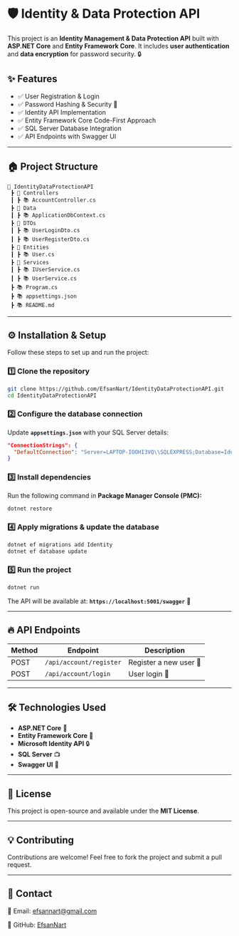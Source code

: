 # 🛡️ Identity & Data Protection API

This project is an **Identity Management & Data Protection API** built with **ASP.NET Core** and **Entity Framework Core**. It includes **user authentication** and **data encryption** for password security. 🔒

## ✨ Features
- ✅ User Registration & Login  
- ✅ Password Hashing & Security 🔐  
- ✅ Identity API Implementation  
- ✅ Entity Framework Core Code-First Approach  
- ✅ SQL Server Database Integration  
- ✅ API Endpoints with Swagger UI  

---

## 🏠 Project Structure
```
📂 IdentityDataProtectionAPI
 ┣ 📂 Controllers
 ┃ ┣ 📚 AccountController.cs
 ┣ 📂 Data
 ┃ ┣ 📚 ApplicationDbContext.cs
 ┣ 📂 DTOs
 ┃ ┣ 📚 UserLoginDto.cs
 ┃ ┣ 📚 UserRegisterDto.cs
 ┣ 📂 Entities
 ┃ ┣ 📚 User.cs
 ┣ 📂 Services
 ┃ ┣ 📚 IUserService.cs
 ┃ ┣ 📚 UserService.cs
 ┣ 📚 Program.cs
 ┣ 📚 appsettings.json
 ┣ 📚 README.md
```

---

## ⚙️ Installation & Setup
Follow these steps to set up and run the project:

### 1️⃣ Clone the repository  
```sh
git clone https://github.com/EfsanNart/IdentityDataProtectionAPI.git
cd IdentityDataProtectionAPI
```

### 2️⃣ Configure the database connection  
Update **`appsettings.json`** with your SQL Server details:  
```json
"ConnectionStrings": {
  "DefaultConnection": "Server=LAPTOP-IOOHI3VQ\\SQLEXPRESS;Database=IdentityDB;Trusted_Connection=True;MultipleActiveResultSets=true"
}
```

### 3️⃣ Install dependencies  
Run the following command in **Package Manager Console (PMC):**  
```sh
dotnet restore
```

### 4️⃣ Apply migrations & update the database  
```sh
dotnet ef migrations add Identity
dotnet ef database update
```

### 5️⃣ Run the project  
```sh
dotnet run
```
The API will be available at: **`https://localhost:5001/swagger`** 🚀

---

## 🔥 API Endpoints
| Method | Endpoint         | Description               |
|--------|----------------|---------------------------|
| POST   | `/api/account/register` | Register a new user 📝 |
| POST   | `/api/account/login`    | User login 🔑 |

---

## 🛠️ Technologies Used
- **ASP.NET Core** 🚀  
- **Entity Framework Core** 🏰️  
- **Microsoft Identity API** 🔒  
- **SQL Server** 📺  
- **Swagger UI** 📜  

---

## 🐜 License
This project is open-source and available under the **MIT License**.  

---

## 💡 Contributing
Contributions are welcome! Feel free to fork the project and submit a pull request.  

---

## 📱 Contact
📧 Email: efsannart@gmail.com

🔗 GitHub: [EfsanNart](https://github.com/EfsanNart)

